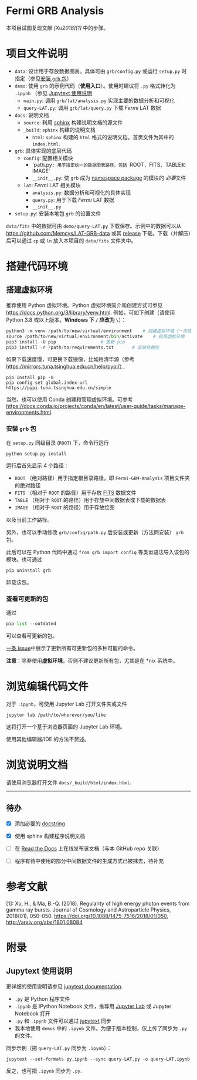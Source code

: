 
# Fermi GRB Analysis

本项目试图复现文献 <cite>[Xu2018][1]</cite> 中的步骤。


项目文件说明
===========
- `data`: 设计用于存放数据图表。具体可由 `grb/config.py` 或运行 `setup.py` 时指定（参见[安装 `grb` 包](#安装-grb-包)）
- `demo`: 使用 `grb` 的示例代码（**使用入口**）。使用时建议将 `.py` 格式转化为 `.ipynb` （参见 [Jupytext 使用说明](#Jupytext-使用说明)
    - `main.py`: 调用 `grb/lat/analysis.py` 实现主要的数据分析和可视化
    - `query-LAT.py`: 调用 `grb/lat/query.py` 下载 *Fermi* LAT 数据
- `docs`: 说明文档
    - `source`: 利用 [sphinx](https://www.sphinx-doc.org) 构建说明文档的源文件
    - `_build`: `sphinx` 构建的说明文档
        - `html`: `sphinx` 构建的 `html` 格式的说明文档。首页文件为其中的 `index.html`.
- `grb`: 具体实现的底层代码
    - `config`: 配置相关模块
        - 'path.py`: 用于指定统一的数据图表路径，包括 `ROOT`, `FITS`, `TABLE` 和 `IMAGE`
        - `__init__.py`: 使 `grb` 成为 [namespace package](https://docs.python.org/3/tutorial/modules.html#packages) 的模块的 *必要*文件
    - `lat`: *Fermi* LAT 相关模块
        - `analysis.py`: 数据分析和可视化的具体实现
        - `query.py`: 用于下载 *Fermi* LAT 数据
        - `__init__.py`
- `setup.py`: 安装本地包 `grb` 的设置文件

`data/fits` 中的数据可由 `demo/query-LAT.py` 下载保存。示例中的数据可以从 https://github.com/Memcys/LAT-GRB-data 或其 [release](https://github.com/Memcys/LAT-GRB-data/releases/) 下载。下载（并解压）后可以通过 `cp` 或 `ln` 放入本项目的 `data/fits` 文件夹中。


搭建代码环境
==========
搭建虚拟环境
----------
推荐使用 Python 虚拟环境。Python 虚拟环境简介和创建方式可参见 https://docs.python.org/3/library/venv.html. 例如，可如下创建（请使用 Python 3.8 或以上版本。**Windows 下 `/` 应改为 `\`**）：

```Python
python3 -m venv /path/to/new/virtual/environment	# 创建虚拟环境（一次性）
source /path/to/new/virtual/environment/bin/activate	# 启用虚拟环境
pip3 install -U pip					# 更新 pip
pip3 install -r /path/to/requirements.txt		# 安装依赖包
```
如果下载速度慢，可更换下载镜像，比如用清华源（参考 https://mirrors.tuna.tsinghua.edu.cn/help/pypi/）
```
pip install pip -U
pip config set global.index-url https://pypi.tuna.tsinghua.edu.cn/simple
```

当然，也可以使用 Conda 创建和管理虚拟环境。可参考 https://docs.conda.io/projects/conda/en/latest/user-guide/tasks/manage-environments.html.


### 安装 `grb` 包
在 `setup.py` 同级目录 (`ROOT`) 下，命令行运行
```
python setup.py install
```
运行后首先显示 4 个路径：
- `ROOT` （绝对路径）用于指定根目录路径，即 `Fermi-GBM-Analysis` 项目文件夹的绝对路径
- `FITS` （相对于 `ROOT` 的路径）用于存放 [FITS](https://fits.gsfc.nasa.gov/fits_standard.html) 数据文件
- `TABLE` （相对于 `ROOT` 的路径）用于存放中间数据表或下载的数据表
- `IMAGE` （相对于 `ROOT` 的路径）用于存放绘图

以及当前工作路径。

另外，也可以手动修改 `grb/config/path.py` 后安装或更新（方法同安装） `grb` 包。

此后可以在 Python 代码中通过 `from grb import config` 等类似语法导入该包的模块。也可通过
```
pip uninstall grb
```
卸载该包。


### 查看可更新的包
通过
```python
pip list --outdated
```
可以查看可更新的包。

[一条 issue](https://github.com/pypa/pip/issues/3819)中展示了更新所有可更新包的多种可能的命令。

**注意**：除非使用**虚拟环境**，否则不建议更新所有包，尤其是在 *nix 系统中。


浏览编辑代码文件
==============
对于 `.ipynb`，可使用 Jupyter Lab 打开文件夹或文件
```
jupyter lab /path/to/wherever/you/like
```
这将打开一个基于浏览器页面的 Jupyter Lab 环境。

使用其他编辑器/IDE 的方法不赘述。


浏览说明文档
==========
请使用浏览器打开文件 `docs/_build/html/index.html`.


***
## 待办
- [x] 添加必要的 [docstring](https://numpydoc.readthedocs.io/en/latest/format.html)
- [x] 使用 sphinx 构建程序说明文档
- [ ] 在 [Read the Docs](https://readthedocs.org) 上在线发布该文档（与本 GitHub repo 关联）
- [ ] 程序有待中使用的部分中间数据文件的生成方式已被抹去，待补充


参考文献
=======
[1]: Xu, H., & Ma, B.-Q. (2018). Regularity of high energy photon events from gamma ray bursts. Journal of Cosmology and Astroparticle Physics, 2018(01), 050–050. https://doi.org/10.1088/1475-7516/2018/01/050, http://arxiv.org/abs/1801.08084


附录
====

Jupytext 使用说明
----------------
更详细的使用说明请参见 [jupytext documentation](https://jupytext.readthedocs.io/en/latest/).
- `.py` 是 Python 程序文件
- `.ipynb` 是 IPython Notebook 文件，推荐用 [Jupyter Lab](https://jupyterlab.readthedocs.io/en/stable/) 或 Jupyter Notebook 打开
- `.py` 和 `.ipynb` 文件可以通过 [jupytext](https://jupytext.readthedocs.io/en/latest/introduction.html) 同步
- 我本地使用 `demos` 中的 `.ipynb` 文件。为便于版本控制，仅上传了同步为 `.py` 的文件。

同步示例（把 `query-LAT.py` 同步为 `.ipynb`）：

```
jupytext --set-formats py,ipynb --sync query-LAT.py -o query-LAT.ipynb
```
反之，也可把 `.ipynb` 同步为 `.py`.